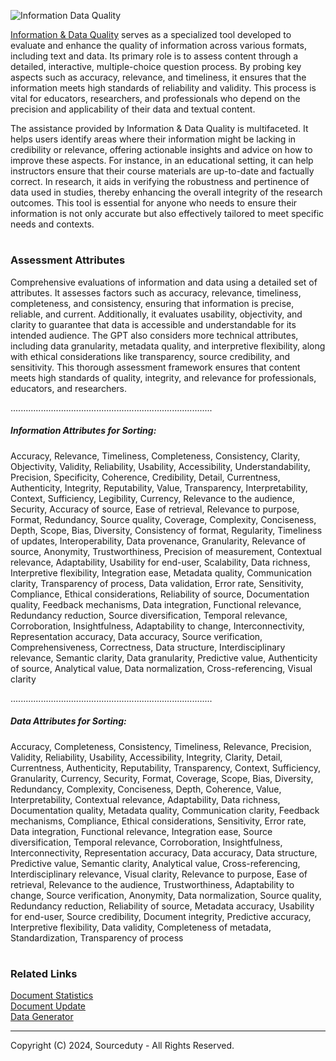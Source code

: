 ![Information   Data Quality](https://github.com/sourceduty/Information_Data_Quality/assets/123030236/ed92739e-0b71-4ca3-88ba-b8d314d696b2)

[Information & Data Quality](https://chat.openai.com/g/g-LdgV8RLVs-information-data-quality) serves as a specialized tool developed to evaluate and enhance the quality of information across various formats, including text and data. Its primary role is to assess content through a detailed, interactive, multiple-choice question process. By probing key aspects such as accuracy, relevance, and timeliness, it ensures that the information meets high standards of reliability and validity. This process is vital for educators, researchers, and professionals who depend on the precision and applicability of their data and textual content.

The assistance provided by Information & Data Quality is multifaceted. It helps users identify areas where their information might be lacking in credibility or relevance, offering actionable insights and advice on how to improve these aspects. For instance, in an educational setting, it can help instructors ensure that their course materials are up-to-date and factually correct. In research, it aids in verifying the robustness and pertinence of data used in studies, thereby enhancing the overall integrity of the research outcomes. This tool is essential for anyone who needs to ensure their information is not only accurate but also effectively tailored to meet specific needs and contexts.

#
### Assessment Attributes

Comprehensive evaluations of information and data using a detailed set of attributes. It assesses factors such as accuracy, relevance, timeliness, completeness, and consistency, ensuring that information is precise, reliable, and current. Additionally, it evaluates usability, objectivity, and clarity to guarantee that data is accessible and understandable for its intended audience. The GPT also considers more technical attributes, including data granularity, metadata quality, and interpretive flexibility, along with ethical considerations like transparency, source credibility, and sensitivity. This thorough assessment framework ensures that content meets high standards of quality, integrity, and relevance for professionals, educators, and researchers.

................................................................................

##### Information Attributes for Sorting:

Accuracy, Relevance, Timeliness, Completeness, Consistency, Clarity, Objectivity, Validity, Reliability, Usability, Accessibility, Understandability, Precision, Specificity, Coherence, Credibility, Detail, Currentness, Authenticity, Integrity, Reputability, Value, Transparency, Interpretability, Context, Sufficiency, Legibility, Currency, Relevance to the audience, Security, Accuracy of source, Ease of retrieval, Relevance to purpose, Format, Redundancy, Source quality, Coverage, Complexity, Conciseness, Depth, Scope, Bias, Diversity, Consistency of format, Regularity, Timeliness of updates, Interoperability, Data provenance, Granularity, Relevance of source, Anonymity, Trustworthiness, Precision of measurement, Contextual relevance, Adaptability, Usability for end-user, Scalability, Data richness, Interpretive flexibility, Integration ease, Metadata quality, Communication clarity, Transparency of process, Data validation, Error rate, Sensitivity, Compliance, Ethical considerations, Reliability of source, Documentation quality, Feedback mechanisms, Data integration, Functional relevance, Redundancy reduction, Source diversification, Temporal relevance, Corroboration, Insightfulness, Adaptability to change, Interconnectivity, Representation accuracy, Data accuracy, Source verification, Comprehensiveness, Correctness, Data structure, Interdisciplinary relevance, Semantic clarity, Data granularity, Predictive value, Authenticity of source, Analytical value, Data normalization, Cross-referencing, Visual clarity

................................................................................

##### Data Attributes for Sorting:

Accuracy, Completeness, Consistency, Timeliness, Relevance, Precision, Validity, Reliability, Usability, Accessibility, Integrity, Clarity, Detail, Currentness, Authenticity, Reputability, Transparency, Context, Sufficiency, Granularity, Currency, Security, Format, Coverage, Scope, Bias, Diversity, Redundancy, Complexity, Conciseness, Depth, Coherence, Value, Interpretability, Contextual relevance, Adaptability, Data richness, Documentation quality, Metadata quality, Communication clarity, Feedback mechanisms, Compliance, Ethical considerations, Sensitivity, Error rate, Data integration, Functional relevance, Integration ease, Source diversification, Temporal relevance, Corroboration, Insightfulness, Interconnectivity, Representation accuracy, Data accuracy, Data structure, Predictive value, Semantic clarity, Analytical value, Cross-referencing, Interdisciplinary relevance, Visual clarity, Relevance to purpose, Ease of retrieval, Relevance to the audience, Trustworthiness, Adaptability to change, Source verification, Anonymity, Data normalization, Source quality, Redundancy reduction, Reliability of source, Metadata accuracy, Usability for end-user, Source credibility, Document integrity, Predictive accuracy, Interpretive flexibility, Data validity, Completeness of metadata, Standardization, Transparency of process

#
### Related Links

[Document Statistics](https://github.com/sourceduty/Document_Statistics)
<br>
[Document Update](https://chat.openai.com/g/g-Gk3wDoqRU-document-update)
<br>
[Data Generator](https://github.com/sourceduty/Data_Generator)

***
Copyright (C) 2024, Sourceduty - All Rights Reserved.
